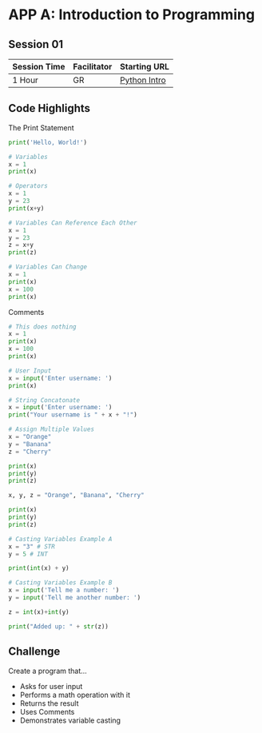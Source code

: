 # APP A: Introduction to Programming
## Session 01

|Session Time|Facilitator|Starting URL                                                          |
|------------|-----------|----------------------------------------------------------------------|
|1 Hour      |GR         |[Python Intro](https://www.w3schools.com/python/python_intro.asp)     |

## Code Highlights
The Print Statement
```py
print('Hello, World!')
```

```py
# Variables
x = 1
print(x)
```

```py
# Operators
x = 1
y = 23
print(x+y)
```

```py
# Variables Can Reference Each Other
x = 1
y = 23
z = x+y
print(z)
```

```py
# Variables Can Change
x = 1
print(x)
x = 100
print(x)
```

Comments
```py
# This does nothing
x = 1
print(x)
x = 100
print(x)
```

```py
# User Input
x = input('Enter username: ')
print(x)
```

```py
# String Concatonate
x = input('Enter username: ')
print("Your username is " + x + "!")
```

```py
# Assign Multiple Values
x = "Orange"
y = "Banana"
z = "Cherry"

print(x)
print(y)
print(z)

x, y, z = "Orange", "Banana", "Cherry"

print(x)
print(y)
print(z)
```

```py
# Casting Variables Example A
x = "3" # STR
y = 5 # INT

print(int(x) + y)
```


```py
# Casting Variables Example B
x = input('Tell me a number: ')
y = input('Tell me another number: ')

z = int(x)+int(y)

print("Added up: " + str(z))
```

## Challenge
Create a program that...
- Asks for user input
- Performs a math operation with it
- Returns the result
- Uses Comments
- Demonstrates variable casting